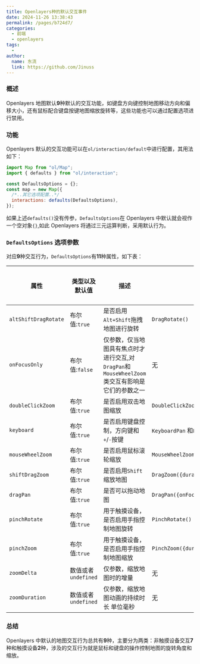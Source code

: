 ```yaml
---
title: Openlayers种的默认交互事件
date: 2024-11-26 13:38:43
permalink: /pages/b724d7/
categories:
  - 前端
  - openlayers
tags:
  -
author:
  name: 东流
  link: https://github.com/Jinuss
---
```


### 概述

Openlayers 地图默认**9**种默认的交互功能，如键盘方向键控制地图移动方向和偏移大小，还有鼠标配合键盘按键地图缩放旋转等，这些功能也可以通过配置选项进行禁用。

### 功能

Openlayers 默认的交互功能可以在`ol/interaction/default`中进行配置，其用法如下：

```js
import Map from "ol/Map";
import { defaults } from "ol/interaction";

const DefaultsOptions = {};
const map = new Map({
  /*..其它选项配置..*/
  interactions: defaults(DefaultsOptions),
});
```

如果上述`defaults()`没有传参，`DefaultsOptions`在 Openlayers 中默认就会视作一个空对象`{}`,如此 Openlayers 将通过三元运算判断，采用默认行为。

### `DefaultsOptions` 选项参数

对应**9**种交互行为，`DefaultsOptions`有**11**种属性，如下表：

| 属性                 | 类型以及默认值      | 描述                                                                                           | `interaction`类                                                              | 文章地址 |
| -------------------- | ------------------- | ---------------------------------------------------------------------------------------------- | ------------------------------------------------------------------ | -------- |
| `altShiftDragRotate` | 布尔值:`true`       | 是否启用`Alt+Shift`拖拽地图进行旋转                                                            | `DragRotate()`                                                     |          |
| `onFocusOnly`        | 布尔值:`false`      | 仅参数，仅当地图具有焦点时才进行交互,对`DragPan`和`MouseWheelZoom`类交互有影响是它们的参数之一 | 无                                                                 |          |
| `doubleClickZoom`    | 布尔值:`true`       | 是否启用双击地图缩放                                                                           | `DoubleClickZoom({delta: zoomDelta,duration: zoomDuration})`       |          |
| `keyboard`           | 布尔值:`true`       | 是否启用键盘控制，方向键和`+`/`-`按键                                                          | `KeyboardPan` 和`KeyboardZoom({delta:zoomDelta,zoomDuration})`     |          |
| `mouseWheelZoom`     | 布尔值:`true`       | 是否启用鼠标滚轮缩放                                                                           | `MouseWheelZoom({onFocusOnly:onFocusOnly,duration:zoomDuration,})` |          |
| `shiftDragZoom`      | 布尔值:`true`       | 是否启用`Shift`缩放地图                                                                        | `DragZoom({duration: zoomDuration})`                               |          |
| `dragPan`            | 布尔值:`true`       | 是否可以拖动地图                                                                               | `DragPan({onFocusOnly: options.onFocusOnly,kinetic: kinetic,}`     |          |
| `pinchRotate`        | 布尔值:`true`       | 用于触摸设备，是否启用手指控制地图旋转                                                         | `PinchRotate()`                                                    |          |
| `pinchZoom`          | 布尔值:`true`       | 用于触摸设备，是否启用手指控制地图缩放                                                         | `PinchZoom({duration:zoomDuration,})`                              |          |
| `zoomDelta`          | 数值或者`undefined` | 仅参数，缩放地图时的增量                                                                    |   无                                                                 |          |
| `zoomDuration`       | 数值或者`undefined` | 仅参数，缩放地图动画的持续时长 单位毫秒                                                        |   无                                                                 |          |

### 总结

Openlayers 中默认的地图交互行为总共有**9**种，主要分为两类：非触摸设备交互**7**种和触摸设备**2**种，涉及的交互行为就是鼠标和键盘的操作控制地图的旋转角度和缩放。
